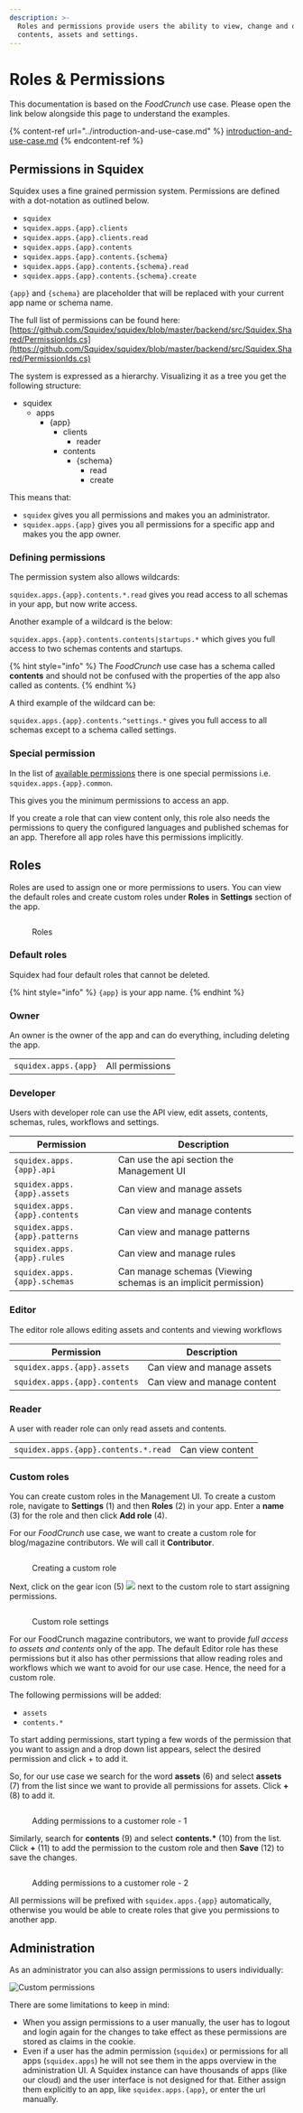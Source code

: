 ```yaml
---
description: >-
  Roles and permissions provide users the ability to view, change and delete
  contents, assets and settings.
---
```


# Roles & Permissions

This documentation is based on the _FoodCrunch_ use case. Please open the link below alongside this page to understand the examples.

{% content-ref url="../introduction-and-use-case.md" %}
[introduction-and-use-case.md](../introduction-and-use-case.md)
{% endcontent-ref %}

## Permissions in Squidex

Squidex uses a fine grained permission system. Permissions are defined with a dot-notation as outlined below.

* `squidex`
* `squidex.apps.{app}.clients`
* `squidex.apps.{app}.clients.read`
* `squidex.apps.{app}.contents`
* `squidex.apps.{app}.contents.{schema}`
* `squidex.apps.{app}.contents.{schema}.read`
* `squidex.apps.{app}.contents.{schema}.create`

`{app}` and `{schema}` are placeholder that will be replaced with your current app name or schema name.

The full list of permissions can be found here: [https://github.com/Squidex/squidex/blob/master/backend/src/Squidex.Shared/PermissionIds.cs](https://github.com/Squidex/squidex/blob/master/backend/src/Squidex.Shared/PermissionIds.cs)

The system is expressed as a hierarchy. Visualizing it as a tree you get the following structure:

* squidex
  * apps
    * {app}
      * clients
        * reader
      * contents
        * {schema}
          * read
          * create

This means that:

* `squidex` gives you all permissions and makes you an administrator.
* `squidex.apps.{app}` gives you all permissions for a specific app and makes you the app owner.

### Defining permissions

The permission system also allows wildcards:

`squidex.apps.{app}.contents.*.read` gives you read access to all schemas in your app, but now write access.

Another example of a wildcard is the below:

`squidex.apps.{app}.contents.contents|startups.*` which gives you full access to two schemas contents and startups.

{% hint style="info" %}
The _FoodCrunch_ use case has a schema called **contents** and should not be confused with the properties of the app also called as contents.
{% endhint %}

A third example of the wildcard can be:

`squidex.apps.{app}.contents.^settings.*` gives you full access to all schemas except to a schema called settings.

### Special permission

In the list of [available permissions](https://github.com/Squidex/squidex/blob/master/backend/src/Squidex.Shared/PermissionIds.cs) there is one special permissions i.e. `squidex.apps.{app}.common`.&#x20;

This gives you the minimum permissions to access an app.&#x20;

If you create a role that can view content only, this role also needs the permissions to query the configured languages and published schemas for an app. Therefore all app roles have this permissions implicitly.

## Roles

Roles are used to assign one or more permissions to users. You can view the default roles and create custom roles under **Roles** in **Settings** section of the app.&#x20;

<figure><img src="../../.gitbook/assets/2022-11-22_11-13.png" alt=""><figcaption><p>Roles</p></figcaption></figure>

### Default roles

Squidex had four default roles that cannot be deleted.&#x20;

{% hint style="info" %}
`{app}` is your app name.
{% endhint %}

### Owner

An owner is the owner of the app and can do everything, including deleting the app.

|                      |                 |
| -------------------- | --------------- |
| `squidex.apps.{app}` | All permissions |

### Developer

Users with developer role can use the API view, edit assets, contents, schemas, rules, workflows and settings.

| Permission                    | Description                                                    |
| ----------------------------- | -------------------------------------------------------------- |
| `squidex.apps.{app}.api`      | Can use the api section the Management UI                      |
| `squidex.apps.{app}.assets`   | Can view and manage assets                                     |
| `squidex.apps.{app}.contents` | Can view and manage contents                                   |
| `squidex.apps.{app}.patterns` | Can view and manage patterns                                   |
| `squidex.apps.{app}.rules`    | Can view and manage rules                                      |
| `squidex.apps.{app}.schemas`  | Can manage schemas (Viewing schemas is an implicit permission) |

### Editor

The editor role allows editing assets and contents and viewing workflows

| Permission                    | Description                 |
| ----------------------------- | --------------------------- |
| `squidex.apps.{app}.assets`   | Can view and manage assets  |
| `squidex.apps.{app}.contents` | Can view and manage content |

### Reader

A user with reader role can only read assets and contents.

|                                      |                  |
| ------------------------------------ | ---------------- |
| `squidex.apps.{app}.contents.*.read` | Can view content |

### Custom roles

You can create custom roles in the Management UI. To create a custom role, navigate to **Settings** (1) and then **Roles** (2) in your app. Enter a **name** (3) for the role and then click **Add role** (4).

For our _FoodCrunch_ use case, we want to create a custom role for blog/magazine contributors. We will call it **Contributor**.

<figure><img src="../../.gitbook/assets/2022-11-22_19-16.png" alt=""><figcaption><p>Creating a custom role</p></figcaption></figure>

Next, click on the gear icon (5) ![](../../.gitbook/assets/2022-11-22\_19-23.png) next to the custom role to start assigning permissions.

<figure><img src="../../.gitbook/assets/2022-11-22_19-25.png" alt=""><figcaption><p>Custom role settings</p></figcaption></figure>

For our FoodCrunch magazine contributors, we want to provide _full access to assets and contents_ only of the app. The default Editor role has these permissions but it also has other permissions that allow reading roles and workflows which we want to avoid for our use case. Hence, the need for a custom role.&#x20;

The following permissions will be added:

* `assets`
* `contents.*`

To start adding permissions, start typing a few words of the permission that you want to assign and a drop down list appears, select the desired permission and click + to add it.

So, for our use case we search for the word **assets** (6) and select **assets** (7) from the list since we want to provide all permissions for assets. Click **+** (8) to add it.

<figure><img src="../../.gitbook/assets/2022-11-22_19-34.png" alt=""><figcaption><p>Adding permissions to a customer role - 1</p></figcaption></figure>

Similarly, search for **contents** (9) and select **contents.\*** (10) from the list. Click **+** (11) to add the permission to the custom role and then **Save** (12) to save the changes.

<figure><img src="../../.gitbook/assets/2022-11-22_19-37.png" alt=""><figcaption><p>Adding permissions to a customer role - 2</p></figcaption></figure>

All permissions will be prefixed with `squidex.apps.{app}` automatically, otherwise you would be able to create roles that give you permissions to another app.

## Administration

As an administrator you can also assign permissions to users individually:

![Custom permissions](../../images/articles/permissions/administration.png)

There are some limitations to keep in mind:

* When you assign permissions to a user manually, the user has to logout and login again for the changes to take effect as these permissions are stored as claims in the cookie.
* Even if a user has the admin permission (`squidex`) or permissions for all apps (`squidex.apps`) he will not see them in the apps overview in the administration UI. A Squidex instance can have thousands of apps (like our cloud) and the user interface is not designed for that. Either assign them explicitly to an app, like `squidex.apps.{app}`, or enter the url manually.
